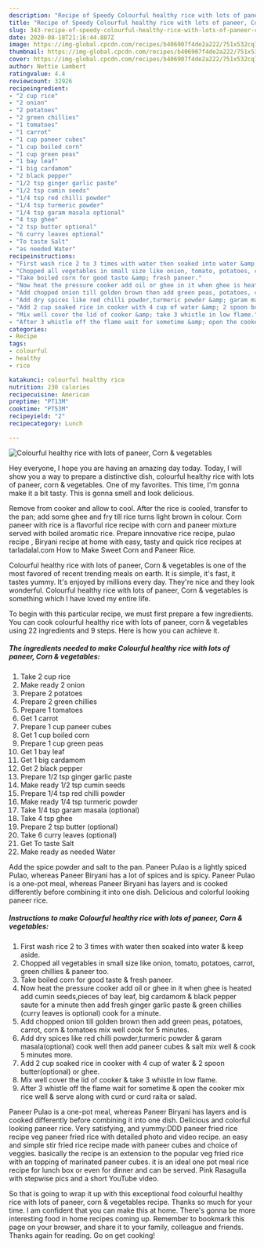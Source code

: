 ```yaml
---
description: "Recipe of Speedy Colourful healthy rice with lots of paneer, Corn &amp;amp; vegetables"
title: "Recipe of Speedy Colourful healthy rice with lots of paneer, Corn &amp;amp; vegetables"
slug: 343-recipe-of-speedy-colourful-healthy-rice-with-lots-of-paneer-corn-and-amp-vegetables
date: 2020-08-18T21:16:44.887Z
image: https://img-global.cpcdn.com/recipes/b406907f4de2a222/751x532cq70/colourful-healthy-rice-with-lots-of-paneer-corn-vegetables-recipe-main-photo.jpg
thumbnail: https://img-global.cpcdn.com/recipes/b406907f4de2a222/751x532cq70/colourful-healthy-rice-with-lots-of-paneer-corn-vegetables-recipe-main-photo.jpg
cover: https://img-global.cpcdn.com/recipes/b406907f4de2a222/751x532cq70/colourful-healthy-rice-with-lots-of-paneer-corn-vegetables-recipe-main-photo.jpg
author: Nettie Lambert
ratingvalue: 4.4
reviewcount: 32926
recipeingredient:
- "2 cup rice"
- "2 onion"
- "2 potatoes"
- "2 green chillies"
- "1 tomatoes"
- "1 carrot"
- "1 cup paneer cubes"
- "1 cup boiled corn"
- "1 cup green peas"
- "1 bay leaf"
- "1 big cardamom"
- "2 black pepper"
- "1/2 tsp ginger garlic paste"
- "1/2 tsp cumin seeds"
- "1/4 tsp red chilli powder"
- "1/4 tsp turmeric powder"
- "1/4 tsp garam masala optional"
- "4 tsp ghee"
- "2 tsp butter optional"
- "6 curry leaves optional"
- "To taste Salt"
- "as needed Water"
recipeinstructions:
- "First wash rice 2 to 3 times with water then soaked into water &amp; keep aside."
- "Chopped all vegetables in small size like onion, tomato, potatoes, carrot, green chillies &amp; paneer too."
- "Take boiled corn for good taste &amp; fresh paneer."
- "Now heat the pressure cooker add oil or ghee in it when ghee is heated add cumin seeds,pieces of bay leaf, big cardamom &amp; black pepper saute for a minute then add fresh ginger garlic paste &amp; green chillies (curry leaves is optional) cook for a minute."
- "Add chopped onion till golden brown then add green peas, potatoes, carrot, corn &amp; tomatoes mix well cook for 5 minutes."
- "Add dry spices like red chilli powder,turmeric powder &amp; garam masala(optional) cook well then add paneer cubes &amp; salt mix well &amp; cook 5 minutes more."
- "Add 2 cup soaked rice in cooker with 4 cup of water &amp; 2 spoon butter(optional) or ghee."
- "Mix well cover the lid of cooker &amp; take 3 whistle in low flame."
- "After 3 whistle off the flame wait for sometime &amp; open the cooker mix rice well &amp; serve along with curd or curd raita or salad."
categories:
- Recipe
tags:
- colourful
- healthy
- rice

katakunci: colourful healthy rice 
nutrition: 230 calories
recipecuisine: American
preptime: "PT13M"
cooktime: "PT53M"
recipeyield: "2"
recipecategory: Lunch

---
```



![Colourful healthy rice with lots of paneer, Corn &amp; vegetables](https://img-global.cpcdn.com/recipes/b406907f4de2a222/751x532cq70/colourful-healthy-rice-with-lots-of-paneer-corn-vegetables-recipe-main-photo.jpg)

Hey everyone, I hope you are having an amazing day today. Today, I will show you a way to prepare a distinctive dish, colourful healthy rice with lots of paneer, corn &amp; vegetables. One of my favorites. This time, I'm gonna make it a bit tasty. This is gonna smell and look delicious.

Remove from cooker and allow to cool. After the rice is cooled, transfer to the pan; add some ghee and fry till rice turns light brown in colour. Corn paneer with rice is a flavorful rice recipe with corn and paneer mixture served with boiled aromatic rice. Prepare innovative rice recipe, pulao recipe , Biryani recipe at home with easy, tasty and quick rice recipes at tarladalal.com How to Make Sweet Corn and Paneer Rice.

Colourful healthy rice with lots of paneer, Corn &amp; vegetables is one of the most favored of recent trending meals on earth. It is simple, it's fast, it tastes yummy. It's enjoyed by millions every day. They're nice and they look wonderful. Colourful healthy rice with lots of paneer, Corn &amp; vegetables is something which I have loved my entire life.


To begin with this particular recipe, we must first prepare a few ingredients. You can cook colourful healthy rice with lots of paneer, corn &amp; vegetables using 22 ingredients and 9 steps. Here is how you can achieve it.

<!--inarticleads1-->

##### The ingredients needed to make Colourful healthy rice with lots of paneer, Corn &amp; vegetables:

1. Take 2 cup rice
1. Make ready 2 onion
1. Prepare 2 potatoes
1. Prepare 2 green chillies
1. Prepare 1 tomatoes
1. Get 1 carrot
1. Prepare 1 cup paneer cubes
1. Get 1 cup boiled corn
1. Prepare 1 cup green peas
1. Get 1 bay leaf
1. Get 1 big cardamom
1. Get 2 black pepper
1. Prepare 1/2 tsp ginger garlic paste
1. Make ready 1/2 tsp cumin seeds
1. Prepare 1/4 tsp red chilli powder
1. Make ready 1/4 tsp turmeric powder
1. Take 1/4 tsp garam masala (optional)
1. Take 4 tsp ghee
1. Prepare 2 tsp butter (optional)
1. Take 6 curry leaves (optional)
1. Get To taste Salt
1. Make ready as needed Water


Add the spice powder and salt to the pan. Paneer Pulao is a lightly spiced Pulao, whereas Paneer Biryani has a lot of spices and is spicy. Paneer Pulao is a one-pot meal, whereas Paneer Biryani has layers and is cooked differently before combining it into one dish. Delicious and colorful looking paneer rice. 

<!--inarticleads2-->

##### Instructions to make Colourful healthy rice with lots of paneer, Corn &amp; vegetables:

1. First wash rice 2 to 3 times with water then soaked into water &amp; keep aside.
1. Chopped all vegetables in small size like onion, tomato, potatoes, carrot, green chillies &amp; paneer too.
1. Take boiled corn for good taste &amp; fresh paneer.
1. Now heat the pressure cooker add oil or ghee in it when ghee is heated add cumin seeds,pieces of bay leaf, big cardamom &amp; black pepper saute for a minute then add fresh ginger garlic paste &amp; green chillies (curry leaves is optional) cook for a minute.
1. Add chopped onion till golden brown then add green peas, potatoes, carrot, corn &amp; tomatoes mix well cook for 5 minutes.
1. Add dry spices like red chilli powder,turmeric powder &amp; garam masala(optional) cook well then add paneer cubes &amp; salt mix well &amp; cook 5 minutes more.
1. Add 2 cup soaked rice in cooker with 4 cup of water &amp; 2 spoon butter(optional) or ghee.
1. Mix well cover the lid of cooker &amp; take 3 whistle in low flame.
1. After 3 whistle off the flame wait for sometime &amp; open the cooker mix rice well &amp; serve along with curd or curd raita or salad.


Paneer Pulao is a one-pot meal, whereas Paneer Biryani has layers and is cooked differently before combining it into one dish. Delicious and colorful looking paneer rice. Very satisfying, and yummy:DDD paneer fried rice recipe veg paneer fried rice with detailed photo and video recipe. an easy and simple stir fried rice recipe made with paneer cubes and choice of veggies. basically the recipe is an extension to the popular veg fried rice with an topping of marinated paneer cubes. it is an ideal one pot meal rice recipe for lunch box or even for dinner and can be served. Pink Rasagulla with stepwise pics and a short YouTube video. 

So that is going to wrap it up with this exceptional food colourful healthy rice with lots of paneer, corn &amp; vegetables recipe. Thanks so much for your time. I am confident that you can make this at home. There's gonna be more interesting food in home recipes coming up. Remember to bookmark this page on your browser, and share it to your family, colleague and friends. Thanks again for reading. Go on get cooking!
